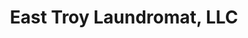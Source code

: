 ---
title: "East Troy Laundromat, LLC"
url: /east-troy/east-troy-laundromat-llc/
shop: Wäscherei
---